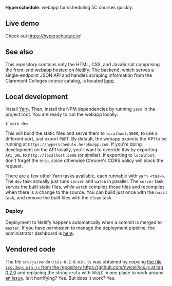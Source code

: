 **Hyperschedule**: webapp for scheduling 5C courses quickly.

## Live demo

Check out https://hyperschedule.io!

## See also

This repository contains only the HTML, CSS, and JavaScript comprising
the front-end webapp hosted on Netlify. The backend, which serves a
single-endpoint JSON API and handles scraping information from the
Claremont Colleges course catalog, is located [here][scraper].

## Local development

Install [Yarn]. Then, install the NPM dependencies by running `yarn`
in the project root. You are ready to run the webapp locally:

    $ yarn dev

This will build the static files and serve them to `localhost:5000`;
to use a different port, just export `PORT`. By default, the webapp
expects the API to be running at
`https://hyperschedule.herokuapp.com`. If you're doing development on
the API locally, you'll want to override this by exporting `API_URL`
to `http://localhost:3000` (or similar). If exporting to `localhost`,
don't forget the `http`, since otherwise Chrome's CORS policy will
block the request.

There are a few other Yarn tasks available, each runnable with `yarn
<task>`. The `dev` task actually just runs `server` and `watch` in
parallel. The `server` task serves the built static files, while
`watch` compiles those files and recompiles when there is a change to
the source. You can build just once with the `build` task, and remove
the built files with the `clean` task.

### Deploy

Deployment to Netlify happens automatically when a commit is merged to
`master`. If you have permission to manage the deployment pipeline,
the administrator dashboard is [here][netlify].

## Vendored code

The file `src/js/vendor/ics-0.2.0.min.js` was obtained by copying [the
file `ics.deps.min.js` from the repository
https://github.com/nwcell/ics.js at tag
0.2.0](https://github.com/nwcell/ics.js/blob/0.2.0/ics.deps.min.js)
and replacing the string `rrule` with `RRULE` in one place to work
around [an issue](https://github.com/nwcell/ics.js/issues/51). Is it
horrifying? Yes. But does it work? Yes.

[heroku]: https://dashboard.heroku.com/apps/hyperschedule
[netlify]: https://app.netlify.com/sites/hyperschedule/overview
[scraper]: https://github.com/MuddCreates/hyperschedule-scraper
[yarn]: https://yarnpkg.com/en/
